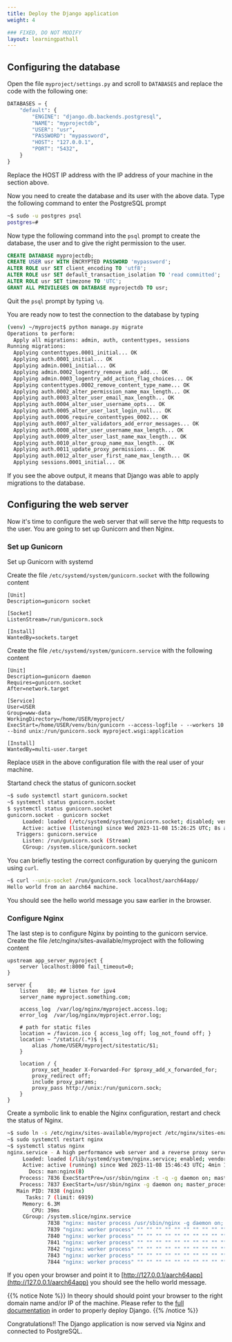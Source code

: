 ```yaml
---
title: Deploy the Django application
weight: 4

### FIXED, DO NOT MODIFY
layout: learningpathall
---
```


## Configuring the database
Open the file `myproject/settings.py` and scroll to `DATABASES` and replace the
code with the following one:

```python
DATABASES = {
    "default": {
        "ENGINE": "django.db.backends.postgresql",
        "NAME": "myprojectdb",
        "USER": "usr",
        "PASSWORD": "mypassword",
        "HOST": "127.0.0.1",
        "PORT": "5432",
    }
}
```
Replace the HOST IP address with the IP address of your machine in the section above.

Now you need to create the database and its user with the above data.
Type the following command to enter the PostgreSQL prompt

```bash
~$ sudo -u postgres psql
postgres=#
```

Now type the following command into the `psql` prompt to create the database,
the user and to give the right permission to the user.

```SQL
CREATE DATABASE myprojectdb;
CREATE USER usr WITH ENCRYPTED PASSWORD 'mypassword';
ALTER ROLE usr SET client_encoding TO 'utf8';
ALTER ROLE usr SET default_transaction_isolation TO 'read committed';
ALTER ROLE usr SET timezone TO 'UTC';
GRANT ALL PRIVILEGES ON DATABASE myprojectdb TO usr;
```
Quit the `psql` prompt by typing `\q`.

You are ready now to test the connection to the database by typing

```bash
(venv) ~/myproject$ python manage.py migrate
Operations to perform:
  Apply all migrations: admin, auth, contenttypes, sessions
Running migrations:
  Applying contenttypes.0001_initial... OK
  Applying auth.0001_initial... OK
  Applying admin.0001_initial... OK
  Applying admin.0002_logentry_remove_auto_add... OK
  Applying admin.0003_logentry_add_action_flag_choices... OK
  Applying contenttypes.0002_remove_content_type_name... OK
  Applying auth.0002_alter_permission_name_max_length... OK
  Applying auth.0003_alter_user_email_max_length... OK
  Applying auth.0004_alter_user_username_opts... OK
  Applying auth.0005_alter_user_last_login_null... OK
  Applying auth.0006_require_contenttypes_0002... OK
  Applying auth.0007_alter_validators_add_error_messages... OK
  Applying auth.0008_alter_user_username_max_length... OK
  Applying auth.0009_alter_user_last_name_max_length... OK
  Applying auth.0010_alter_group_name_max_length... OK
  Applying auth.0011_update_proxy_permissions... OK
  Applying auth.0012_alter_user_first_name_max_length... OK
  Applying sessions.0001_initial... OK
```

If you see the above output, it means that Django was able to apply migrations
to the database.

## Configuring the web server
Now it's time to configure the web server that will serve the http requests to
the user. You are going to set up Gunicorn and then Nginx.

### Set up Gunicorn
Set up Gunicorn with systemd

Create the file `/etc/systemd/system/gunicorn.socket` with the following
content

```
[Unit]
Description=gunicorn socket

[Socket]
ListenStream=/run/gunicorn.sock

[Install]
WantedBy=sockets.target
```

Create the file `/etc/systemd/system/gunicorn.service` with the following
content

```
[Unit]
Description=gunicorn daemon
Requires=gunicorn.socket
After=network.target

[Service]
User=USER
Group=www-data
WorkingDirectory=/home/USER/myproject/
ExecStart=/home/USER/venv/bin/gunicorn --access-logfile - --workers 10 --bind unix:/run/gunicorn.sock myproject.wsgi:application

[Install]
WantedBy=multi-user.target
```

Replace `USER` in the above configuration file with the real user of your
machine.

Startand check the status of gunicorn.socket

```bash
~$ sudo systemctl start gunicorn.socket
~$ systemctl status gunicorn.socket
$ systemctl status gunicorn.socket
gunicorn.socket - gunicorn socket
     Loaded: loaded (/etc/systemd/system/gunicorn.socket; disabled; vendor preset: enabled)
     Active: active (listening) since Wed 2023-11-08 15:26:25 UTC; 8s ago
   Triggers: gunicorn.service
     Listen: /run/gunicorn.sock (Stream)
     CGroup: /system.slice/gunicorn.socket
```

You can briefly testing the correct configuration by querying the gunicorn
using `curl`.

```bash
~$ curl --unix-socket /run/gunicorn.sock localhost/aarch64app/
Hello world from an aarch64 machine.
```

You should see the hello world message you saw earlier in the browser.

### Configure Nginx

The last step is to configure Nginx by pointing to the gunicorn service.
Create the file /etc/nginx/sites-available/myproject with the following content

```
upstream app_server_myproject {
    server localhost:8000 fail_timeout=0;
}

server {
    listen   80; ## listen for ipv4
    server_name myproject.something.com;

    access_log  /var/log/nginx/myproject.access.log;
    error_log  /var/log/nginx/myproject.error.log;

    # path for static files
    location = /favicon.ico { access_log off; log_not_found off; }
    location ~ ^/static/(.*)$ {
        alias /home/USER/myproject/sitestatic/$1;
    }

    location / {
        proxy_set_header X-Forwarded-For $proxy_add_x_forwarded_for;
        proxy_redirect off;
        include proxy_params;
        proxy_pass http://unix:/run/gunicorn.sock;
    }
}
```

Create a symbolic link to enable the Nginx configuration, restart and check the
status of Nginx.


```bash
~$ sudo ln -s /etc/nginx/sites-available/myproject /etc/nginx/sites-enabled/
~$ sudo systemctl restart nginx
~$ systemctl status nginx
nginx.service - A high performance web server and a reverse proxy server
     Loaded: loaded (/lib/systemd/system/nginx.service; enabled; vendor preset: enabled)
     Active: active (running) since Wed 2023-11-08 15:46:43 UTC; 4min 18s ago
       Docs: man:nginx(8)
    Process: 7836 ExecStartPre=/usr/sbin/nginx -t -q -g daemon on; master_process on; (code=exited, >
    Process: 7837 ExecStart=/usr/sbin/nginx -g daemon on; master_process on; (code=exited, status=0/>
   Main PID: 7838 (nginx)
      Tasks: 7 (limit: 6919)
     Memory: 6.3M
        CPU: 39ms
     CGroup: /system.slice/nginx.service
             7838 "nginx: master process /usr/sbin/nginx -g daemon on; master_process on;"
             7839 "nginx: worker process" "" "" "" "" "" "" "" "" "" "" "" "" "" "" "" "" "" "" "">
             7840 "nginx: worker process" "" "" "" "" "" "" "" "" "" "" "" "" "" "" "" "" "" "" "">
             7841 "nginx: worker process" "" "" "" "" "" "" "" "" "" "" "" "" "" "" "" "" "" "" "">
             7842 "nginx: worker process" "" "" "" "" "" "" "" "" "" "" "" "" "" "" "" "" "" "" "">
             7843 "nginx: worker process" "" "" "" "" "" "" "" "" "" "" "" "" "" "" "" "" "" "" "">
             7844 "nginx: worker process" "" "" "" "" "" "" "" "" "" "" "" "" "" "" "" "" "" "" "">
```

If you open your browser and point it to [http://127.0.0.1/aarch64app](http://127.0.0.1/aarch64app)
you should see the hello world message.

{{% notice Note %}}
In theory should should point your browser to the right domain name and/or IP
of the machine. Please refer to the [full documentation](https://docs.djangoproject.com/en/4.2/howto/deployment/)
in order to properly deploy Django.
{{% /notice %}}

Congratulations!! The Django application is now served via Nginx and connected
to PostgreSQL.
